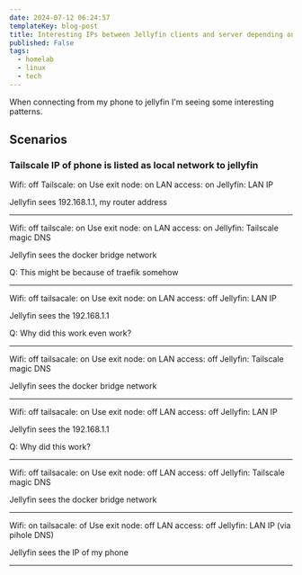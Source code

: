 ```yaml
---
date: 2024-07-12 06:24:57
templateKey: blog-post
title: Interesting IPs between Jellyfin clients and server depending on tailscale and server address
published: False
tags:
  - homelab
  - linux
  - tech
---
```


When connecting from my phone to jellyfin I'm seeing some interesting patterns.

## Scenarios

### Tailscale IP of phone is listed as local network to jellyfin

Wifi: off
Tailscale: on
Use exit node: on
LAN access: on
Jellyfin: LAN IP

Jellyfin sees 192.168.1.1, my router address

***

Wifi: off
tailscale: on
Use exit node: on 
LAN access: on
Jellyfin: Tailscale magic DNS

Jellyfin sees the docker bridge network

Q: This might be because of traefik somehow

***

Wifi: off
tailsacale: on
Use exit node: on
LAN access: off
Jellyfin: LAN IP

Jellyfin sees the 192.168.1.1

Q: Why did this work even work?

***

Wifi: off
tailsacale: on
Use exit node: on
LAN access: off
Jellyfin: Tailscale magic DNS

Jellyfin sees the docker bridge network

***

Wifi: off
tailsacale: on
Use exit node: off
LAN access: off
Jellyfin: LAN IP

Jellyfin sees the 192.168.1.1

Q: Why did this work?

***

Wifi: off
tailsacale: on
Use exit node: off
LAN access: off
Jellyfin: Tailscale magic DNS

Jellyfin sees the docker bridge network

***

Wifi: on
tailsacale: of
Use exit node: off
LAN access: off
Jellyfin: LAN IP (via pihole DNS)

Jellyfin sees the IP of my phone

***
